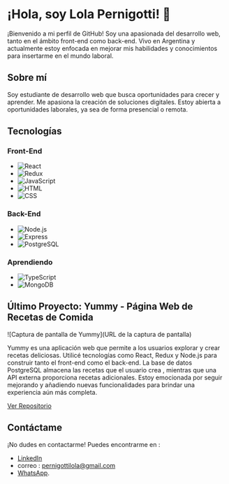 # ¡Hola, soy Lola Pernigotti! 👋

¡Bienvenido a mi perfil de GitHub! Soy una apasionada del desarrollo web, tanto en el ámbito front-end como back-end. Vivo en Argentina y actualmente estoy enfocada en mejorar mis habilidades y conocimientos para insertarme en el mundo laboral.

## Sobre mí

Soy estudiante de desarrollo web que busca oportunidades para crecer y aprender. 
Me apasiona la creación de soluciones digitales.
Estoy abierta a oportunidades laborales, ya sea de forma presencial o remota.

## Tecnologías

### Front-End

- ![React](https://img.shields.io/badge/-React-61DAFB?style=flat-square&logo=react&logoColor=white&link=https://reactjs.org/)
- ![Redux](https://img.shields.io/badge/-Redux-764ABC?style=flat-square&logo=redux&logoColor=white&link=https://redux.js.org/)
- ![JavaScript](https://img.shields.io/badge/-JavaScript-F7DF1E?style=flat-square&logo=javascript&logoColor=white&link=https://developer.mozilla.org/en-US/docs/Web/JavaScript)
- ![HTML](https://img.shields.io/badge/-HTML5-E34F26?style=flat-square&logo=html5&logoColor=white&link=https://developer.mozilla.org/en-US/docs/Web/HTML)
- ![CSS](https://img.shields.io/badge/-CSS3-1572B6?style=flat-square&logo=css3&logoColor=white&link=https://developer.mozilla.org/en-US/docs/Web/CSS)

### Back-End

- ![Node.js](https://img.shields.io/badge/-Node.js-339933?style=flat-square&logo=node.js&logoColor=white&link=https://nodejs.org/)
- ![Express](https://img.shields.io/badge/-Express-000000?style=flat-square&logo=express&logoColor=white&link=https://expressjs.com/)
- ![PostgreSQL](https://img.shields.io/badge/-PostgreSQL-336791?style=flat-square&logo=postgresql&logoColor=white&link=https://www.postgresql.org/)

### Aprendiendo

- ![TypeScript](https://img.shields.io/badge/-TypeScript-007ACC?style=flat-square&logo=typescript&logoColor=white&link=https://www.typescriptlang.org/)
- ![MongoDB](https://img.shields.io/badge/-MongoDB-47A248?style=flat-square&logo=mongodb&logoColor=white&link=https://www.mongodb.com/)

## Último Proyecto: Yummy - Página Web de Recetas de Comida

![Captura de pantalla de Yummy](URL de la captura de pantalla)

Yummy es una aplicación web que permite a los usuarios explorar y crear recetas deliciosas. Utilicé tecnologías como React, Redux y Node.js para construir tanto el front-end como el back-end. La base de datos PostgreSQL almacena las recetas que el usuario crea , mientras que una API externa proporciona recetas adicionales. Estoy emocionada por seguir mejorando y añadiendo nuevas funcionalidades para brindar una experiencia aún más completa.

[Ver Repositorio](https://github.com/Lpernigotti/PI-Food-main)

## Contáctame

¡No dudes en contactarme! Puedes encontrarme en :
- [LinkedIn](https://www.linkedin.com/in/lola-pernigotti-589830276/)
- correo : pernigottilola@gmail.com 
- [WhatsApp](https://wa.me/5492358411563?text=¡Hola,%20quiero%20saber%20más%20sobre%20tus%20proyectos!).

